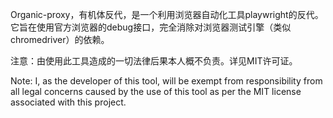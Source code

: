 Organic-proxy，有机体反代，是一个利用浏览器自动化工具playwright的反代。
它旨在使用官方浏览器的debug接口，完全消除对浏览器测试引擎（类似chromedriver）的依赖。

注意：由使用此工具造成的一切法律后果本人概不负责。详见MIT许可证。


Note: I, as the developer of this tool, will be exempt from responsibility from all legal concerns caused by the use of this tool as per the MIT license associated with this project. 
